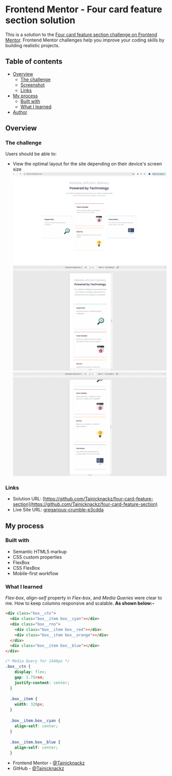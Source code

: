 # Frontend Mentor - Four card feature section solution

This is a solution to the [Four card feature section challenge on Frontend Mentor](https://www.frontendmentor.io/challenges/four-card-feature-section-weK1eFYK). Frontend Mentor challenges help you improve your coding skills by building realistic projects.

## Table of contents

- [Overview](#overview)
  - [The challenge](#the-challenge)
  - [Screenshot](#screenshot)
  - [Links](#links)
- [My process](#my-process)
  - [Built with](#built-with)
  - [What I learned](#what-i-learned)
- [Author](#author)

## Overview

### The challenge

Users should be able to:

- View the optimal layout for the site depending on their device's screen size
  ![Desktop view](./screenshots/desktop-screenshot.png)
  ![Mobile view](./screenshots/mobile-screenshot%20I.png)
  ![Mobile view cont.](./screenshots/mobile-screenshot%20II.png)

### Links

- Solution URL: [https://github.com/Tainicknackz/four-card-feature-section](https://github.com/Tainicknackz/four-card-feature-section)
- Live Site URL: [gregarious-crumble-e3cdda](https://gregarious-crumble-e3cdda.netlify.app/)

## My process

### Built with

- Semantic HTML5 markup
- CSS custom properties
- FlexBox
- CSS FlexBox
- Mobile-first workflow

### What I learned

_Flex-box_, _align-self_ property in _Flex-box_, and _Media Queries_ were clear to me. How to keep columns responsive and scalable. **As shown below:-**

```HTML
<div class="box__ctn">
  <div class="box__item box__cyan"></div>
  <div class="box__rno">
    <div class="box__item box__red"></div>
    <div class="box__item box__orange"></div>
  </div>
  <div class="box__item box__blue"></div>
</div>
```

```CSS
/* Media Query for 1440px */
.box__ctn {
    display: flex;
    gap: 1.75rem;
    justify-content: center;
  }

  .box__item {
    width: 320px;
  }

  .box__item.box__cyan {
    align-self: center;
  }

  .box__item.box__blue {
    align-self: center;
  }
```

- Frontend Mentor - [@Tainicknackz](https://www.frontendmentor.io/profile/Tainicknackz)
- GitHub - [@Tainicknackz](https://www.github.com/Tainicknackz)
